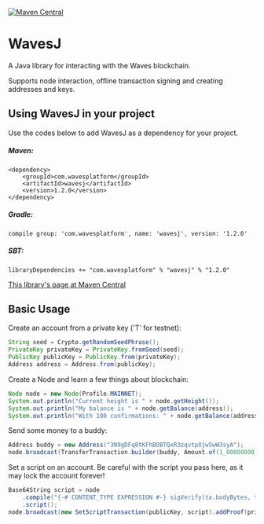 [![Maven Central](https://img.shields.io/maven-central/v/com.wavesplatform/wavesj.svg?label=Maven%20Central)](https://search.maven.org/artifact/com.wavesplatform/wavesj)

# WavesJ
A Java library for interacting with the Waves blockchain.

Supports node interaction, offline transaction signing and creating addresses and keys.

## Using WavesJ in your project
Use the codes below to add WavesJ as a dependency for your project.

##### Maven:
```
<dependency>
    <groupId>com.wavesplatform</groupId>
    <artifactId>wavesj</artifactId>
    <version>1.2.0</version>
</dependency>
```

##### Gradle:
```
compile group: 'com.wavesplatform', name: 'wavesj', version: '1.2.0'
```

##### SBT:
```
libraryDependencies += "com.wavesplatform" % "wavesj" % "1.2.0"
```

[This library's page at Maven Central](https://mvnrepository.com/artifact/com.wavesplatform/wavesj)

## Basic Usage
Create an account from a private key ('T' for testnet):
```java
String seed = Crypto.getRandomSeedPhrase();
PrivateKey privateKey = PrivateKey.fromSeed(seed);
PublicKey publicKey = PublicKey.from(privateKey);
Address address = Address.from(publicKey);
```

Create a Node and learn a few things about blockchain:
```java
Node node = new Node(Profile.MAINNET);
System.out.println("Current height is " + node.getHeight());
System.out.println("My balance is " + node.getBalance(address));
System.out.println("With 100 confirmations: " + node.getBalance(address, 100));
```

Send some money to a buddy:
```java
Address buddy = new Address("3N9gDFq8tKFhBDBTQxR3zqvtpXjw5wW3syA");
node.broadcast(TransferTransaction.builder(buddy, Amount.of(1_00000000, Asset.WAVES)).getSignedWith(privateKey));
```

Set a script on an account. Be careful with the script you pass here, as it may lock the account forever!
```java
Base64String script = node
    .compile("{-# CONTENT_TYPE EXPRESSION #-} sigVerify(tx.bodyBytes, tx.proofs[0], tx.senderPublicKey)")
    .script();
node.broadcast(new SetScriptTransaction(publicKey, script).addProof(privateKey));
```
